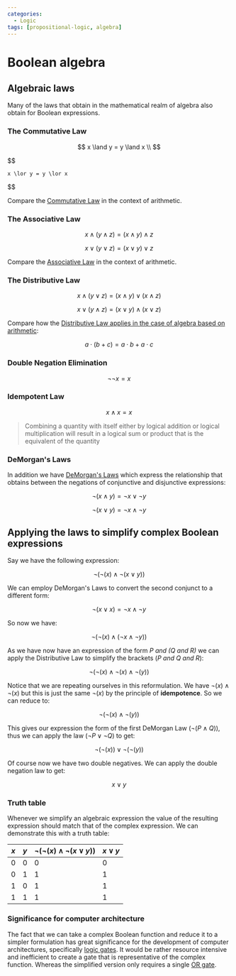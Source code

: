 ```yaml
---
categories:
  - Logic
tags: [propositional-logic, algebra]
---
```


# Boolean algebra

## Algebraic laws

Many of the laws that obtain in the mathematical realm of algebra also obtain for Boolean expressions.

### The Commutative Law

$$
    x \land y = y \land x \\
$$

$$

    x \lor y = y \lor x
$$

Compare the [Commutative Law](/Mathematics/Prealgebra/Whole_numbers.md#the-commutative-property) in the context of arithmetic.

### The Associative Law

$$
    x   \land (y \land z) = (x \land y) \land z
$$

$$
    x   \lor (y \lor z) = (x \lor y) \lor z
$$

Compare the [Associative Law](/Mathematics/Prealgebra/Whole_numbers.md#the-associative-property) in the context of arithmetic.

### The Distributive Law

$$
    x \land (y \lor z) = (x \land y) \lor (x \land z)
$$

$$
    x \lor (y \land z) = (x \lor y) \land (x \lor z)
$$

Compare how the [Distributive Law applies in the case of algebra based on arithmetic](/Mathematics/Prealgebra/Distributivity.md):

$$
    a \cdot (b + c) = a \cdot b + a \cdot c
$$

### Double Negation Elimination

$$
    \lnot \lnot x = x
$$

### Idempotent Law

$$
    x \land x = x
$$

> Combining a quantity with itself either by logical addition or logical multiplication will result in a logical sum or product that is the equivalent of the quantity

### DeMorgan's Laws

In addition we have [DeMorgan's Laws](/Logic/Laws_and_theorems.md/DeMorgan's_Laws.md) which express the relationship that obtains between the negations of conjunctive and disjunctive expressions:

$$
\lnot(x \land y)  = \lnot x \lor \lnot y
$$

$$
    \lnot (x \lor y) = \lnot x \land \lnot y
$$

## Applying the laws to simplify complex Boolean expressions

Say we have the following expression:

$$
    \lnot(\lnot(x) \land \lnot (x \lor y))
$$

We can employ DeMorgan's Laws to convert the second conjunct to a different form:

$$
    \lnot (x \lor x) = \lnot x \land \lnot y
$$

So now we have:

$$
    \lnot(\lnot(x) \land (\lnot x \land \lnot y ))
$$

As we have now have an expression of the form _P and (Q and R)_ we can apply the Distributive Law to simplify the brackets (_P and Q and R_):

$$
    \lnot( \lnot(x) \land \lnot(x) \land \lnot(y))
$$

Notice that we are repeating ourselves in this reformulation. We have $\lnot(x) \land \lnot(x)$ but this is just the same $\lnot(x)$ by the principle of **idempotence**. So we can reduce to:

$$
    \lnot(\lnot(x) \land \lnot(y))
$$

This gives our expression the form of the first DeMorgan Law ($\lnot (P \land Q)$), thus we can apply the law ($\lnot P \lor \lnot Q$) to get:

$$
\lnot(\lnot(x)) \lor \lnot(\lnot(y))
$$

Of course now we have two double negatives. We can apply the double negation law to get:

$$
    x \lor y
$$

### Truth table

Whenever we simplify an algebraic expression the value of the resulting expression should match that of the complex expression. We can demonstrate this with a truth table:

| $x$ | $y$ | $\lnot(\lnot(x) \land \lnot (x \lor y))$ | $x \lor y$ |
| --- | --- | ---------------------------------------- | ---------- |
| 0   | 0   | 0                                        | 0          |
| 0   | 1   | 1                                        | 1          |
| 1   | 0   | 1                                        | 1          |
| 1   | 1   | 1                                        | 1          |

### Significance for computer architecture

The fact that we can take a complex Boolean function and reduce it to a simpler formulation has great significance for the development of computer architectures, specifically [logic gates](/Electronics_and_Hardware/Digital_circuits/Logic_gates.md). It would be rather resource intensive and inefficient to create a gate that is representative of the complex function. Whereas the simplified version only requires a single [OR gate](/Electronics_and_Hardware/Digital_circuits/Logic_gates.md#or-gate).
